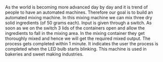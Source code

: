 As the world is becoming more advanced day by day and it is trend of people to have an automated machines. Therefore our goal is to build an automated mixing machine. In this mixing machine we can mix three dry solid ingredients (of 50 grams each). Input is given through a switch. As soon as we on the switch 3 lids of the containers open and allow the ingredients to fall in the mixing area. In the mixing container they get thoroughly mixed and hence we will get the required mixed output. The process gets completed within 1 minute. It indicates the user the process is completed when the LED bulb starts blinking. This machine is used in bakeries and sweet making industries.
